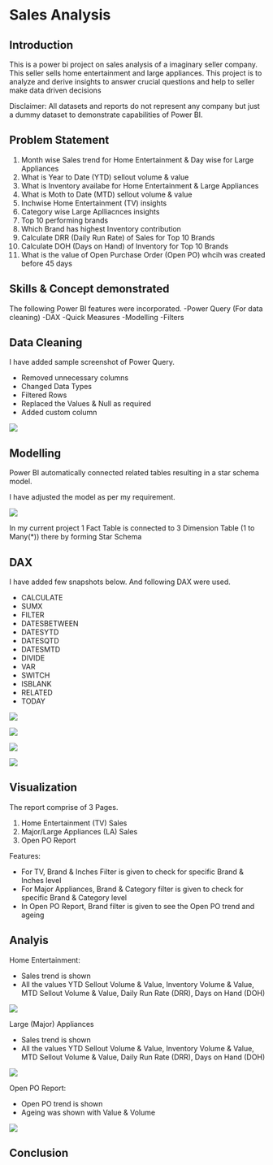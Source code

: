 # Sales Analysis

## Introduction
This is a power bi project on sales analysis of a imaginary seller company. This seller sells home entertainment and large appliances.
This project is to analyze and derive insights to answer crucial questions and help to seller make data driven decisions

Disclaimer: All datasets and reports do not represent any company but just a dummy dataset to demonstrate capabilities of Power BI.

## Problem Statement
1. Month wise Sales trend for Home Entertainment & Day wise for Large Appliances
2. What is Year to Date (YTD) sellout volume & value
3. What is Inventory availabe for Home Entertainment & Large Appliances
4. What is Moth to Date (MTD) sellout volume & value
5. Inchwise Home Entertainment (TV) insights
6. Category wise Large Aplliacnces insights
7. Top 10 performing brands
8. Which Brand has highest Inventory contribution
9. Calculate DRR (Daily Run Rate) of Sales for Top 10 Brands
10. Calculate DOH (Days on Hand) of Inventory for Top 10 Brands
11. What is the value of Open Purchase Order (Open PO) whcih was created before 45 days

## Skills & Concept demonstrated
The following Power BI features were incorporated.
-Power Query (For data cleaning)
-DAX
-Quick Measures
-Modelling
-Filters

## Data Cleaning
I have added sample screenshot of Power Query.
- Removed unnecessary columns
- Changed Data Types
- Filtered Rows
- Replaced the Values & Null as required
- Added custom column
  
![](power_query.jpg)

## Modelling 
Power BI automatically connected related tables resulting in a star schema model. 

I have adjusted the model as per my requirement.

![](data_modelling.jpg)

In my current project 1 Fact Table is connected to 3 Dimension Table (1 to Many(*)) there by forming Star Schema

## DAX
I have added few snapshots below. And following DAX were used.
- CALCULATE
- SUMX
- FILTER
- DATESBETWEEN
- DATESYTD
- DATESQTD
- DATESMTD
- DIVIDE
- VAR
- SWITCH
- ISBLANK
- RELATED
- TODAY
  
![](datesbetween.jpg)

![](datemtd.jpg)

![](datesqtd.jpg)

![](datesytd.jpg)

## Visualization
The report comprise of 3 Pages.
1. Home Entertainment (TV) Sales
2. Major/Large Appliances (LA) Sales
3. Open PO Report

Features:
- For TV, Brand & Inches Filter is given to check for specific Brand & Inches level
- For Major Appliances, Brand & Category filter is given to check for specific Brand & Category level
- In Open PO Report, Brand filter is given to see the Open PO trend and ageing 

## Analyis
Home Entertainment:
- Sales trend is shown
- All the values YTD Sellout Volume & Value, Inventory Volume & Value, MTD Sellout Volume & Value, Daily Run Rate (DRR), Days on Hand (DOH)
  
![](home_entertainment.jpg)

Large (Major) Appliances
- Sales trend is shown
- All the values YTD Sellout Volume & Value, Inventory Volume & Value, MTD Sellout Volume & Value, Daily Run Rate (DRR), Days on Hand (DOH)
  
![](large_appliances.jpg)

Open PO Report:
- Open PO trend is shown
- Ageing was shown with Value & Volume

![](open_po_report.jpg)

## Conclusion
